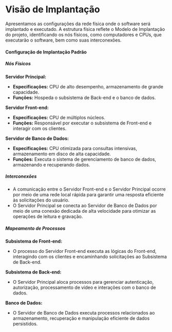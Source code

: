 # Visão de Implantação

Apresentamos as configurações da rede física onde o software será implantado e executado. A estrutura física reflete o Modelo de Implantação do projeto, identificando os nós físicos, como computadores e CPUs, que executarão o software, bem como suas interconexões.

#### Configuração de Implantação Padrão

##### Nós Físicos

**Servidor Principal:**

- **Especificações:** CPU de alto desempenho, armazenamento de grande capacidade.
- **Funções:** Hospeda o subsistema de Back-end e o banco de dados.

**Servidor Front-end:**

- **Especificações:** CPU de múltiplos núcleos.
- **Funções:** Responsável por executar o subsistema de Front-end e interagir com os clientes.

**Servidor de Banco de Dados:**

- **Especificações:** CPU otimizada para consultas intensivas, armazenamento em disco de alta capacidade.
- **Funções:** Executa o sistema de gerenciamento de banco de dados, armazenando e recuperando dados.

##### Interconexões

- A comunicação entre o Servidor Front-end e o Servidor Principal ocorre por meio de uma rede local rápida para garantir uma resposta eficiente às solicitações do usuário.
- O Servidor Principal se conecta ao Servidor de Banco de Dados por meio de uma conexão dedicada de alta velocidade para otimizar as operações de leitura e gravação.

##### Mapeamento de Processos

**Subsistema de Front-end:**

- O processo do Servidor Front-end executa as lógicas do Front-end, interagindo com os clientes e encaminhando solicitações ao Subsistema de Back-end.

**Subsistema de Back-end:**

- O Servidor Principal aloca processos para gerenciar autenticação, autorização, processamento de vídeo e interações com o banco de dados.

**Banco de Dados:**

- O Servidor de Banco de Dados executa processos relacionados ao armazenamento, recuperação e manipulação eficiente de dados persistidos.